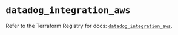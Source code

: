 # `datadog_integration_aws`

Refer to the Terraform Registry for docs: [`datadog_integration_aws`](https://registry.terraform.io/providers/datadog/datadog/3.39.0/docs/resources/integration_aws).
